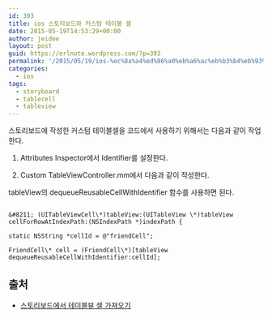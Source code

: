 ```yaml
---
id: 393
title: ios 스토리보드와 커스텀 테이블 셀
date: 2015-05-19T14:53:29+00:00
author: jeidee
layout: post
guid: https://erlnote.wordpress.com/?p=393
permalink: '/2015/05/19/ios-%ec%8a%a4%ed%86%a0%eb%a6%ac%eb%b3%b4%eb%93%9c%ec%99%80-%ec%bb%a4%ec%8a%a4%ed%85%80-%ed%85%8c%ec%9d%b4%eb%b8%94-%ec%85%80/'
categories:
  - ios
tags:
  - storyboard
  - tablecell
  - tableview
---
```

스토리보드에 작성한 커스텀 테이블셀을 코드에서 사용하기 위해서는 다음과 같이 작업한다.

1) Attributes Inspector에서 Identifier를 설정한다.

2) Custom TableViewController.mm에서 다음과 같이 작성한다.

tableView의 dequeueReusableCellWithIdentifier 함수를 사용하면 된다.

```objc
  
&#8211; (UITableViewCell\*)tableView:(UITableView \*)tableView cellForRowAtIndexPath:(NSIndexPath *)indexPath {

static NSString *cellId = @"friendCell";

FriendCell\* cell = (FriendCell\*)[tableView dequeueReusableCellWithIdentifier:cellId];

```

## 출처

  * [스토리보드에서 테이블뷰 셀 가져오기](https://byunsooblog.wordpress.com/2014/09/19/ios-%EC%8A%A4%ED%86%A0%EB%A6%AC%EB%B3%B4%EB%93%9C%EC%97%90%EC%84%9C-%ED%85%8C%EC%9D%B4%EB%B8%94%EB%B7%B0-%EC%85%80-%EA%B0%80%EC%A0%B8%EC%98%A4%EA%B8%B0/)